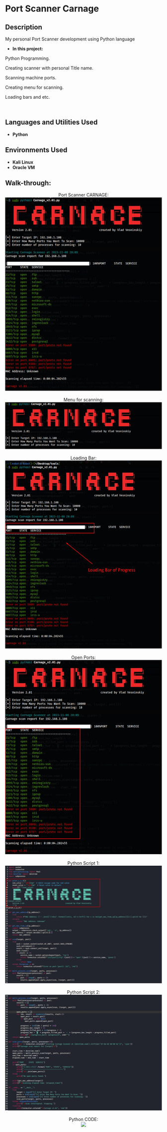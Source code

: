 <h1>Port Scanner Carnage</h1>

 

<h2>Description</h2>

My personal Port Scanner development using Python language


- <b>In this project:</b>


Python Programming.

Creating scanner with personal Title name. 

Scanning machine ports.

Creating menu for scanning.

Loading bars and etc.

<br />



<h2>Languages and Utilities Used</h2>

- <b>Python</b> 


<h2>Environments Used </h2>


- <b>Kali Linux</b> 
- <b>Oracle VM</b>

<h2>Walk-through:</h2>

<p align="center">
Port Scanner CARNAGE: <br/>
<img src="https://github.com/Vlad774/Port-Scanner-Carnage/blob/main/Carnage%20Port%20Scanner.jpg"/>
<br />
<br />
Menu for scanning:  <br/>
<img src="https://github.com/Vlad774/Port-Scanner-Carnage/blob/main/Menu.jpg"/>
<br />
<br />
Loading Bar: <br/>
<img src="https://github.com/Vlad774/Port-Scanner-Carnage/blob/main/Loading%20Bar.jpg"/>
<br />
<br />
Open Ports:  <br/>
<img src="https://github.com/Vlad774/Port-Scanner-Carnage/blob/main/open%20ports.jpg"/>
<br />
<br />
Python Script 1:  <br/>
<img src="https://github.com/Vlad774/Port-Scanner-Carnage/blob/main/Python_script_1.jpg"/>
<br />
<br />
Python Script 2:  <br/>
<img src="https://github.com/Vlad774/Port-Scanner-Carnage/blob/main/Python_script_2.jpg"/>
<br />
<br />
Python CODE:  <br/>
<img src="https://github.com/Vlad774/Port-Scanner-Carnage/blob/main/Carnage_v2.01.py"/>

</p>

<!--
 ```diff
- text in red
+ text in green
! text in orange
# text in gray
@@ text in purple (and bold)@@
```
--!>
